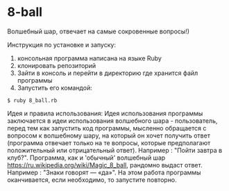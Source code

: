 # 8-ball
Волшебный шар, отвечает на самые сокровенные вопросы!)

Инструкция по установке и запуску:
1. консольная программа написана на языке Ruby
2. клонировать репозиторий
3. Зайти в консоль и перейти в директорию где хранится файл программы
4. Запустить его командой:
```
$ ruby 8_ball.rb
```

Идея и правила использования:
Идея использования программы заключается в идеи использования волшебного шара - пользователь,
перед тем как запустить код программы, мысленно обращается с вопросом к волшебному шару, на который он хочет получить ответ
(программа отвечает только на те вопросы, которые предполагают положительный или отрицательный ответ). 
Например :  "Пойти завтра в клуб?".   Программа, как и
'обычный' волшебный шар https://ru.wikipedia.org/wiki/Magic_8_ball, рандомно выдаст ответ. Например :  "Знаки говорят — «да»".
На этом работа программы оканчивается, если необходимо, то запустите повторно.
